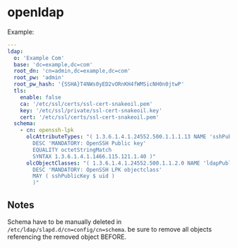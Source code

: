 # openldap

Example:

```yaml
---
ldap:
  o: 'Example Com'
  base: 'dc=example,dc=com'
  root_dn: 'cn=admin,dc=example,dc=com'
  root_pw: 'admin'
  root_pw_hash: '{SSHA}T4NWs0yED2vORnKH4fWMSicNH0n0jtwP'
  tls:
    enable: false
    ca: '/etc/ssl/certs/ssl-cert-snakeoil.pem'
    key: '/etc/ssl/private/ssl-cert-snakeoil.key'
    cert: '/etc/ssl/certs/ssl-cert-snakeoil.pem'
  schema:
    - cn: openssh-lpk
      olcAttributeTypes: "( 1.3.6.1.4.1.24552.500.1.1.1.13 NAME 'sshPublicKey'
        DESC 'MANDATORY: OpenSSH Public key'
        EQUALITY octetStringMatch
        SYNTAX 1.3.6.1.4.1.1466.115.121.1.40 )"
      olcObjectClasses: "( 1.3.6.1.4.1.24552.500.1.1.2.0 NAME 'ldapPublicKey' SUP top AUXILIARY
        DESC 'MANDATORY: OpenSSH LPK objectclass'
        MAY ( sshPublicKey $ uid )
        )"

```

## Notes

Schema have to be manually deleted in `/etc/ldap/slapd.d/cn=config/cn=schema`.
be sure to remove all objects referencing the removed object BEFORE.

